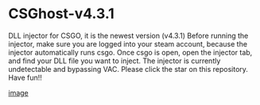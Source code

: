# CSGhost-v4.3.1
DLL injector for CSGO, it is the newest version (v4.3.1)
Before running the injector, make sure you are logged into your steam account, because the injector automatically runs csgo.
Once csgo is open, open the injector tab, and find your DLL file you want to inject.
The injector is currently undetectable and bypassing VAC.
Please click the star on this repository.
Have fun!!

[image](https://user-images.githubusercontent.com/118212774/202857815-43ae51ca-67ee-47b0-a902-743a4da02eb7.png)
